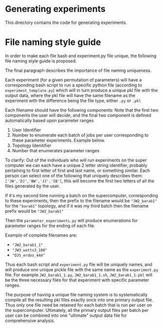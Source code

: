 # Generating experiments

This directory contains the code for generating experiments. <br>

# File naming style guide
In order to make each file bash and experiment.py file unique, the following
file naming style guide is proposed. <br>

The final paragraph describes the importance of file naming uniqueness. <br>

Each experiment (for a given permutation of parameters) will have a
corresponding bash script to run a specific python file (according to
`experiment_template.py`) which will in turn produce a unique pkl file with
the output data, where the pkl file will have the same filename as
the experiment with the difference being the file type, either `.py` or `.pkl`

Each filename should have the following components:
Note that the first two components the user will decide,
and the final two component is defined automatically based upon parameter ranges
  1. User Identifier
  2. Number to enumerate each batch of jobs per user
    corresponding to these parameter experiments. Example below.
  3. Topology Idenitifier
  4. Number that enumerates parameter ranges

To clarify:
  Out of the individuals who will run experiments on the super computer
we can each have a unique 2 letter string identifier, probably pertaining to
first letter of first and last name, or something similar. Each person can select one of the following that uniquely describes them: <br> `['JW','DJ','BW','JJ','IB']`, this will become the first two letters of all the files generated by the user.

  If it's my second time running a batch on the supercomputer, corresponding to
these experiments, then the prefix to the filename would be `"JW2_barab1"` for the
`"barab1"` topology, and if it
was my third batch then the filename prefix would be `"JW3_barab1"`

Then the `parameter_experiments.py` will produce enumerations for parameter ranges
for the ending of each file.

Example of complete filenames are:
  * `"JW2_barab1_1"`
  * `"JW3_watts3_100"`
  * `"DJ5_erdos_444"`

Thus each bash script and `experiment.py` file will be uniquely names, and will
produce one unique pickle file with the same name as the `experiment.py` file.
For example `JW2_barab1_1.py`, `JW2_barab1_1.sh`, `JW2_barab1_1.pkl` will be the
three necessary files for that experiment with specific parameter ranges.

The purpose of having a unique file naming system is to systematically compile
all the resulting pkl files exactly once into one primary output file. Thus only one
file need be retained for each batch that is run per user on the supercomputer.
Ultimately, all the primary output files per batch per user can be combined into one
"ultimate" output data file for comprehensive analysis.  
